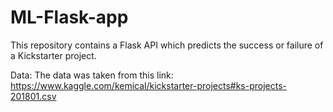 # ML-Flask-app
This repository contains a Flask API which predicts the success or failure of a Kickstarter project. 

Data: The data was taken from this link: https://www.kaggle.com/kemical/kickstarter-projects#ks-projects-201801.csv
